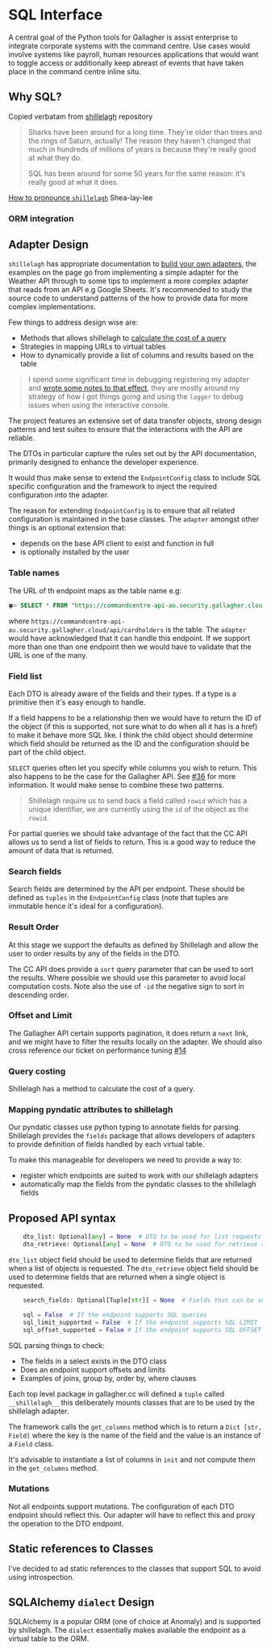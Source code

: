 # SQL Interface

A central goal of the Python tools for Gallagher is assist enterprise to integrate corporate systems with the command centre. Use cases would involve systems like payroll, human resources applications that would want to toggle access or additionally keep abreast of events that have taken place in the command centre inline situ.

## Why SQL?

Copied verbatam from [shillelagh](https://github.com/betodealmeida/shillelagh?tab=readme-ov-file#why-sql) repository

> Sharks have been around for a long time. They're older than trees and the rings of Saturn, actually! The reason they haven't changed that much in hundreds of millions of years is because they're really good at what they do.
>
> SQL has been around for some 50 years for the same reason: it's really good at what it does.

[How to pronounce `shillelagh`](https://youtu.be/QHDZtvfTkz4?feature=shared) Shea-lay-lee

### ORM integration

## Adapter Design

`shillelagh` has appropriate documentation to [build your own adapters](https://shillelagh.readthedocs.io/en/latest/development.html#), the examples on the page go from implementing a simple adapter for the Weather API through to some tips to implement a more complex adapter that reads from an API e.g Google Sheets. It's recommended to study the source code to understand patterns of the how to provide data for more complex implementations.

Few things to address design wise are:

- Methods that allows shillelagh to [calculate the cost of a query](https://shillelagh.readthedocs.io/en/latest/development.html#estimating-query-cost)
- Strategies in mapping URLs to virtual tables
- How to dynamically provide a list of columns and results based on the table

> I spend some significant time in debugging registering my adapter and [wrote some notes to that effect](https://github.com/anomaly/gallagher/issues/31#issuecomment-2111223261), they are mostly around my strategy of how I got things going and using the `logger` to debug issues when using the interactive console.

The project features an extensive set of data transfer objects, strong design patterns and test suites to ensure that the interactions with the API are reliable.

The DTOs in particular capture the rules set out by the API documentation, primarily designed to enhance the developer experience.

It would thus make sense to extend the `EndpointConfig` class to include SQL specific configuration and the framework to inject the required configuration into the adapter.

The reason for extending `EndpointConfig` is to ensure that all related configuration is maintained in the base classes. The `adapter` amongst other things is an optional extension that:

- depends on the base API client to exist and function in full
- is optionally installed by the user

### Table names

The URL of th endpoint maps as the table name e.g:

```sql
🍀> SELECT * FROM "https://commandcentre-api-au.security.gallagher.cloud/api/cardholders";
```

where `https://commandcentre-api-au.security.gallagher.cloud/api/cardholders` is the table. The `adapter` would have acknowledged that it can handle this endpoint. If we support more than one than one endpoint then we would have to validate that the URL is one of the many.

### Field list

Each DTO is already aware of the fields and their types. If a type is a primitive then it's easy enough to handle.

If a field happens to be a relationship then we would have to return the ID of the object (if this is supported, not sure what to do when all it has is a href) to make it behave more SQL like. I think the child object should determine which field should be returned as the ID and the configuration should be part of the child object.

`SELECT` queries often let you specify while columns you wish to return. This also happens to be the case for the Gallagher API. See [#36](https://github.com/anomaly/gallagher/issues/36) for more information. It would make sense to combine these two patterns.

> Shillelagh require us to send back a field called `rowid` which has a unique identifier, we are currently using the `id` of the object as the `rowid`.

For partial queries we should take advantage of the fact that the CC API allows us to send a list of fields to return. This is a good way to reduce the amount of data that is returned.

### Search fields

Search fields are determined by the API per endpoint. These should be defined as `tuples` in the `EndpointConfig` class (note that tuples are immutable hence it's ideal for a configuration).

### Result Order

At this stage we support the defaults as defined by Shillelagh and allow the user to order results by any of the fields in the DTO.

The CC API does provide a `sort` query parameter that can be used to sort the results. Where possible we should use this parameter to avoid local computation costs. Note also the use of `-id` the negative sign to sort in descending order.

### Offset and Limit

The Gallagher API certain supports pagination, it does return a `next` link, and we might have to filter the results locally on the adapter. We should also cross reference our ticket on performance tuning [#14](https://github.com/anomaly/gallagher/issues/14)

### Query costing

Shillelagh has a method to calculate the cost of a query.

### Mapping pyndatic attributes to shillelagh

Our pyndatic classes use python typing to annotate fields for parsing. Shillelagh provides the `fields` package that allows developers of adapters to provide definition of fields handled by each virtual table.

To make this manageable for developers we need to provide a way to:

- register which endpoints are suited to work with our shillelagh adapters
- automatically map the fields from the pyndatic classes to the shillelagh fields

## Proposed API syntax

```python
    dto_list: Optional[any] = None  # DTO to be used for list requests
    dto_retrieve: Optional[any] = None  # DTO to be used for retrieve requests
```

`dto_list` object field should be used to determine fields that are returned when a list of objects is requested. The `dto_retrieve` object field should be used to determine fields that are returned when a single object is requested.

```python
    search_fields: Optional[Tuple[str]] = None  # Fields that can be searched
```

```python
    sql = False  # If the endpoint supports SQL queries
    sql_limit_supported = False  # If the endpoint supports SQL LIMIT
    sql_offset_supported = False # If the endpoint supports SQL OFFSET
```

SQL parsing things to check:

- The fields in a select exists in the DTO class
- Does an endpoint support offsets and limits
- Examples of joins, group by, order by, where clauses

Each top level package in gallagher.cc will defined a `tuple` called `__shillelagh__` this deliberately mounts classes that are to be used by the shillelagh adapter.

The framework calls the `get_columns` method which is to return a `Dict [str, Field]` where the key is the name of the field and the value is an instance of a `Field` class.

It's advisable to instantiate a list of columns in `init` and not compute them in the `get_columns` method.

### Mutations

Not all endpoints support mutations. The configuration of each DTO endpoint should reflect this. Our adapter will have to reflect this and proxy the operation to the DTO endpoint.

## Static references to Classes

I've decided to ad static references to the classes that support SQL to avoid using introspection.

## SQLAlchemy `dialect` Design

SQLAlchemy is a popular ORM (one of choice at Anomaly) and is supported by shillelagh. The `dialect` essentially makes available the endpoint as a virtual table to the ORM.
